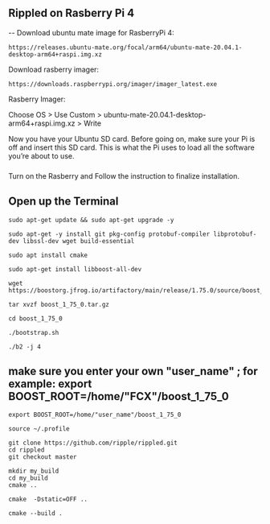 

Rippled on Rasberry Pi 4
---

--
Download ubuntu mate image for RasberryPi 4: 

```
https://releases.ubuntu-mate.org/focal/arm64/ubuntu-mate-20.04.1-desktop-arm64+raspi.img.xz
```


Download rasberry imager:

```
https://downloads.raspberrypi.org/imager/imager_latest.exe
```


Rasberry Imager: 

Choose OS > Use Custom > ubuntu-mate-20.04.1-desktop-arm64+raspi.img.xz > Write


Now you have your Ubuntu SD card. Before going on, make sure your Pi is off and insert this SD card. This is what the Pi uses to load all the software you’re about to use. 

###
Turn on the Rasberry and Follow the instruction to finalize installation.
###

Open up the Terminal 
----


```
sudo apt-get update && sudo apt-get upgrade -y
```

```
sudo apt-get -y install git pkg-config protobuf-compiler libprotobuf-dev libssl-dev wget build-essential
```

```
sudo apt install cmake
```

```
sudo apt-get install libboost-all-dev
```

```
wget https://boostorg.jfrog.io/artifactory/main/release/1.75.0/source/boost_1_75_0.tar.gz
```

```
tar xvzf boost_1_75_0.tar.gz
```

```
cd boost_1_75_0
```

```
./bootstrap.sh
```

```
./b2 -j 4
```
make sure you enter your own "user_name" ; for example: export BOOST_ROOT=/home/"FCX"/boost_1_75_0 
---
```
export BOOST_ROOT=/home/"user_name"/boost_1_75_0
```

```
source ~/.profile
```

```
git clone https://github.com/ripple/rippled.git
cd rippled
git checkout master
```

```
mkdir my_build
cd my_build
cmake ..
```

```
cmake  -Dstatic=OFF ..
```

```
cmake --build .
```






